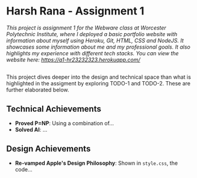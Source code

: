 # Harsh Rana - Assignment 1

<i>This project is assignment 1 for the Webware class at Worcester Polytechnic Institute, where I deployed a basic portfolio website with information about myself using Heroku, Git, HTML, CSS and NodeJS. It showcases some information about me and my professional goals. It also highlights my experience with different tech stacks. You can view the website here: https://a1-hr23232323.herokuapp.com/</i>

##

This project dives deeper into the design and technical space than what is highlighted in the assigment by exploring TODO-1 and TODO-2. These are further elaborated below.

## Technical Achievements
- **Proved P=NP**: Using a combination of...
- **Solved AI**: ...

## Design Achievements
- **Re-vamped Apple's Design Philosophy**: Shown in `style.css`, the code...


